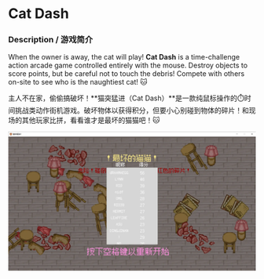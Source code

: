 # Cat Dash 

### Description / 游戏简介

When the owner is away, the cat will play! **Cat Dash** is a time-challenge action arcade game controlled entirely with the mouse. Destroy objects to score points, but be careful not to touch the debris! Compete with others on-site to see who is the naughtiest cat! 🐱

主人不在家，偷偷搞破坏！**猫突猛进（Cat Dash）**是一款纯鼠标操作的⏱️时间挑战类动作街机游戏。破坏物体以获得积分，但要小心别碰到物体的碎片！和现场的其他玩家比拼，看看谁才是最坏的猫猫吧！🐱

![CatDash1](images/cat-dash1.jpg)
